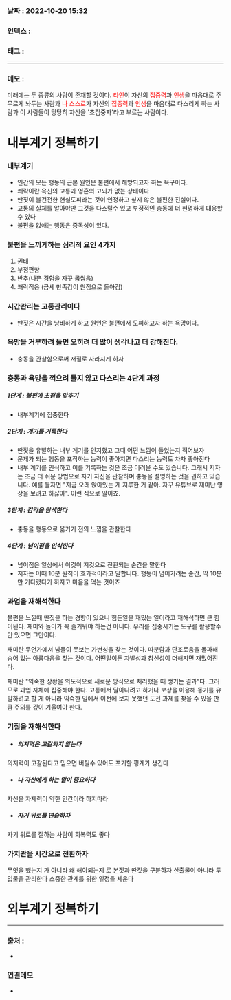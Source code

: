 ### 날짜 :  2022-10-20 15:32

### 인덱스 :

### 태그 :

----

### 메모 :

미래에는 두 종류의 사람이 존재할 것이다.
<span style="color: red">타인</span>이  자신의 <span style="color: red">집중력</span>과 <span style="color: red">인생</span>을 마음대로 주무르게 놔두는 사람과 
<span style="color: red">나 스스로</span>가 자신의 <span style="color: red">집중력</span>과 <span style="color: red">인생</span>을 마음대로 다스리게 하는 사람과 
이 사람들이 당당히 자신을 '초집중자'라고 부르는 사람이다.

# 내부계기 정복하기

### 내부계기
- 인간의 모든 행동의 근본 원인은 불편에서 해방되고자 하는 욕구이다.
- 쾌락이란 육신의 고통과 영혼의 고뇌가 없는 상태이다
- 딴짓이 불건전한 현실도피라는 것이 인정하고 싶지 않은 불편한 진실이다.
- 고통의 실체를 알아야만 그것을 다스릴수 있고 부정적인 충동에 더 현명하게 대응할수 있다
- 불편을 없애는 행동은 중독성이 있다.

### 불편을 느끼게하는 심리적 요인 4가지
1. 권태
2. 부정편향
3. 반추(나쁜 경험을 자꾸 곱씹음)
4. 쾌락적응 (금세 만족감이 원점으로 돌아감)

### 시간관리는 고통관리이다
- 딴짓은 시간을 낭비하게 하고 원인은 불편에서 도피하고자 하는 욕망이다.

### 욕망을 거부하려 들면 오히려 더 많이 생각나고 더 강해진다.
- 충동을 관찰함으로써 저절로 사라지게 하자

### 충동과 욕망을 꺽으려 들지 않고 다스리는 4단계 과정

##### 1단계 : 불편에 초점을 맞추기
- 내부계기에 집중한다

#####  2단계 : 계기를 기록한다
- 딴짓을 유발하는 내부 계기를 인지했고 그때 어떤 느낌이 들었는지 적어보자
- 문제가 되는 행동을 포작하는 능력이 좋아지면 다스리는 능력도 차차 좋아진다
- 내부 계기를 인식하고 이를 기록하는 것은 조금 어려울 수도 있습니다. 
그래서 저자는 조금 더 쉬운 방법으로 자기 자신을 관찰하며 충동을 설명하는 것을 권하고 있습니다. 
예를 들자면 "지금 오래 앉아있는 게 지루한 거 같아. 자꾸 유튜브로 재미난 영상을 보려고 하잖아". 
이런 식으로 말이죠.

##### 3단계 : 감각을 탐색한다
- 충동을 행동으로 옮기기 전의 느낌을 관찰한다

##### 4단계 : 넘이점을 인식한다
- 넘이점은 일상에서 이것이 저것으로 전환되는 순간을 말한다
- 저자는 이때 10분 원칙이 효과적이라고 말합니다. 
행동이 넘어가려는 순간, 딱 10분만 기다렸다가 하자고 마음을 먹는 것이죠


### 과업을 재해석한다

불편을 느낄때 딴짓을 하는 경향이 있으니 힘든일을 재밌는 일이라고 재해석하면 큰 힘이된다.
재미와 놀이가 꼭 즐거워야 하는건 아니다. 우리를 집중시키는 도구를 활용할수만 있으면 그만이다.

재미란 무언가에서 남들이 못보는 가변성을 찾는 것이다.
따분함과 단조로움을 돌파해 숨어 있는 아름다움을 찾는 것이다. 
어떤일이든 자발성과 참신성이 더해지면 재밌어진다.

재미란 "익숙한 상황을 의도적으로 새로운 방식으로 처리했을 때 생기는 결과"다. 
그러므로 과업 자체에 집중해야 한다. 
고통에서 달아나려고 하거나 보상을 이용해 동기를 유발하려고 할 게 아니라 익숙한 일에서 이전에 보지 못했던 도전 과제를 찾을 수 있을 만큼 주의를 깊이 기울여야 한다.


### 기질을 재해석한다
- ##### 의지력은 고갈되지 않는다
의지력이 고갈된다고 믿으면 버틸수 있어도 포기할 핑계가 생긴다

- ##### 나 자신에게 하는 말이 중요하다 
자신을 자제력이 약한 인간이라 하지마라

- ##### 자기 위로를 연습하자 
자기 위로를 잘하는 사람이 회복력도 좋다


### 가치관을 시간으로 전환하자
무엇을 했는지 가 아니라 왜 해야되는지 로 본짓과 딴짓을 구분하자
산출물이 아니라 투입물을 관리한다
소중한 관계를 위한 일정을 세운다






# 외부계기 정복하기


----
### 출처 :
-


### 연결메모
-








